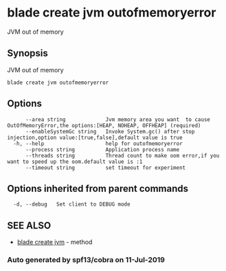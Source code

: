 # blade create jvm outofmemoryerror

JVM out of memory

## Synopsis

JVM out of memory

```text
blade create jvm outofmemoryerror
```

## Options

```text
      --area string             Jvm memory area you want  to cause OutOfMemoryError,the options:[HEAP, NOHEAP, OFFHEAP] (required)
      --enableSystemGc string   Invoke System.gc() after stop injection,option value:[true,false],default value is true
  -h, --help                    help for outofmemoryerror
      --process string          Application process name
      --threads string          Thread count to make oom error,if you want to speed up the oom.default value is :1
      --timeout string          set timeout for experiment
```

## Options inherited from parent commands

```text
  -d, --debug   Set client to DEBUG mode
```

## SEE ALSO

* [blade create jvm](blade_create_jvm.md)     - method

### Auto generated by spf13/cobra on 11-Jul-2019

